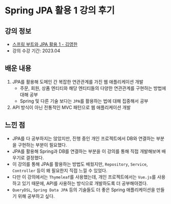 # Spring JPA 활용 1 강의 후기

## 강의 정보

- [스프링 부트와 JPA 활용 1 - 김영한](https://www.inflearn.com/course/%EC%8A%A4%ED%94%84%EB%A7%81%EB%B6%80%ED%8A%B8-JPA-%ED%99%9C%EC%9A%A9-1/dashboard)
- 강의 수강 기간: 2023.04

## 배운 내용

1. JPA를 활용해 도메인 간 복잡한 연관관계를 가진 웹 애플리케이션 개발
   - 주문, 회원, 상품 엔티티와 해당 엔티티들의 다양한 연관관계를 구현하는 방법에 대해 공부
   - Spring 및 다른 기술 보다는 `JPA`를 활용하는 법에 대해 집중해서 공부
2. API 방식이 아닌 전통적인 MVC 패턴으로 웹 애플리케이션 개발

## 느낀 점

- JPA를 다 공부하지는 않았지만, 진행 중인 개인 프로젝트에서 DB와 연결하는 부분을 구현하는 부분이 필요했다.
- JPA를 활용해 Spring과 DB를 연결하는 부분을 이 강의를 통해 직접 개발해보며 배우기로 결정했다.
- 이 강의를 통해 JPA를 활용하는 방법도 배웠지만, `Repository`, `Service`, `Controller` 등이 왜 필요한지 직접 느낄 수 있었다.
- 다만 이 강의에서는 `Thymeleaf`를 사용했는데, 개인 프로젝트에서는 `Vue.js`를 사용하고 있기 때문에, API를 사용하는 방식으로 개발하도록 더 공부해야겠다.
- `QueryDSL`, `Spring Data JPA` 등의 기술들도 더 좋은 Spring 애플리케이션을 만들기 위해 공부하고 싶다.
